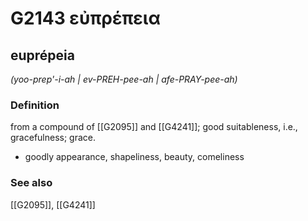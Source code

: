# G2143 εὐπρέπεια

## euprépeia

_(yoo-prep'-i-ah | ev-PREH-pee-ah | afe-PRAY-pee-ah)_

### Definition

from a compound of [[G2095]] and [[G4241]]; good suitableness, i.e., gracefulness; grace.

- goodly appearance, shapeliness, beauty, comeliness

### See also

[[G2095]], [[G4241]]

